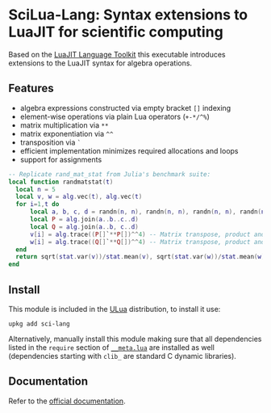 SciLua-Lang: Syntax extensions to LuaJIT for scientific computing
=================================================================

Based on the [LuaJIT Language Toolkit](https://github.com/franko/luajit-lang-toolkit) this executable introduces extensions to the LuaJIT syntax for algebra operations.

## Features

- algebra expressions constructed via empty bracket `[]` indexing
- element-wise operations via plain Lua operators (`+-*/^%`)
- matrix multiplication via `**`
- matrix exponentiation via `^^`
- transposition via `` ` ``
- efficient implementation minimizes required allocations and loops
- support for assignments

```lua
-- Replicate rand_mat_stat from Julia's benchmark suite:
local function randmatstat(t)
  local n = 5
  local v, w = alg.vec(t), alg.vec(t)
  for i=1,t do
      local a, b, c, d = randn(n, n), randn(n, n), randn(n, n), randn(n, n)
      local P = alg.join(a..b..c..d)
      local Q = alg.join(a..b, c..d)
      v[i] = alg.trace((P[]`**P[])^^4) -- Matrix transpose, product and power.
      w[i] = alg.trace((Q[]`**Q[])^^4) -- Matrix transpose, product and power.
  end
  return sqrt(stat.var(v))/stat.mean(v), sqrt(stat.var(w))/stat.mean(w)
end
```

## Install

This module is included in the [ULua](http://ulua.io) distribution, to install it use:
```
upkg add sci-lang
```

Alternatively, manually install this module making sure that all dependencies listed in the `require` section of [`__meta.lua`](__meta.lua) are installed as well (dependencies starting with `clib_` are standard C dynamic libraries).

## Documentation

Refer to the [official documentation](http://scilua.org).